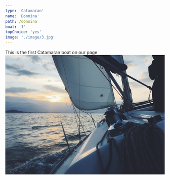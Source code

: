 ```yaml
---
type: 'Catamaran'
name: 'Donnina'
path: /donnina
boat: '1'
topChoice: 'yes'
image: './image/3.jpg'
---
```


This is the first Catamaran boat on our page
<img src="./image/3.jpg" alt="Title"/>
